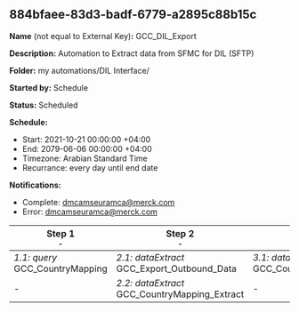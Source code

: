 ## 884bfaee-83d3-badf-6779-a2895c88b15c

**Name** (not equal to External Key)**:** GCC_DIL_Export

**Description:** Automation to Extract data from SFMC for DIL (SFTP)

**Folder:** my automations/DIL Interface/

**Started by:** Schedule

**Status:** Scheduled

**Schedule:**

* Start: 2021-10-21 00:00:00 +04:00
* End: 2079-06-06 00:00:00 +04:00
* Timezone: Arabian Standard Time
* Recurrance: every day until end date

**Notifications:**

* Complete: dmcamseuramca@merck.com
* Error: dmcamseuramca@merck.com

| Step 1<br>_<small>-</small>_ | Step 2<br>_<small>-</small>_ | Step 3<br>_<small>-</small>_ | Step 4<br>_<small>-</small>_ |
| --- | --- | --- | --- |
| _1.1: query_<br>GCC_CountryMapping | _2.1: dataExtract_<br>GCC_Export_Outbound_Data | _3.1: dataExtract_<br>GCC_CountryMapping_Convert | _4.1: fileTransfer_<br>GCC_Export_Outbound_Data |
| - | _2.2: dataExtract_<br>GCC_CountryMapping_Extract | - | _4.2: fileTransfer_<br>GCC_CountryMapping_Transfer |
